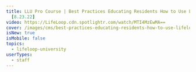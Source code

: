 ```yaml
---
title: LLU Pro Course | Best Practices Educating Residents How to Use LifeLoop
  [8.23.22]
video: https://LifeLoop.cdn.spotlightr.com/watch/MTI4MzEwMA==
cover: /images/cms/best-practices-educating-residents-how-to-use-lifeloop.png
isNew: true
isMobile: false
topics:
  - lifeloop-university
userTypes:
  - staff
---
```

